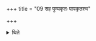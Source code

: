 +++
title = "09 सह पुण्यकृतः पापकृतश्च"

+++

<details><summary>थिते</summary>

सह पुण्यकृतः पापकृतश्च हस्तसंरब्धा ग्राममभ्युदायन्ति । सर्वे ते पुण्यलोका भवन्तीति विज्ञायते ९
</details>
